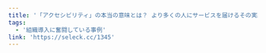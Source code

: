 ```yaml
---
title: '「アクセシビリティ」の本当の意味とは？ より多くの人にサービスを届けるその実践法'
tags:
  - '組織導入に奮闘している事例'
link: 'https://seleck.cc/1345'
---
```

